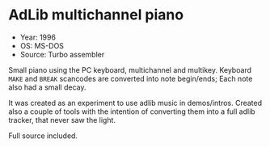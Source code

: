 # AdLib multichannel piano

* Year: 1996
* OS: MS-DOS
* Source: Turbo assembler

Small piano using the PC keyboard, multichannel and multikey. Keyboard `MAKE` and `BREAK` scancodes are converted into note begin/ends; Each note also had a small decay.

It was created as an experiment to use adlib music in demos/intros. Created also a couple of tools with the intention of converting them into a full adlib tracker, that never saw the light.

Full source included.
